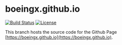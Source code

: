 # boeingx.github.io

[![Build Status](https://travis-ci.org/BoeingX/boeingx.github.io.svg?branch=develop)](https://travis-ci.org/BoeingX/boeingx.github.io)
[![License](https://img.shields.io/badge/License-BSD%203--Clause-blue.svg)](https://opensource.org/licenses/BSD-3-Clause)

This branch hosts the source code for the Github Page [https://boeingx.github.io](https://boeingx.github.io).
